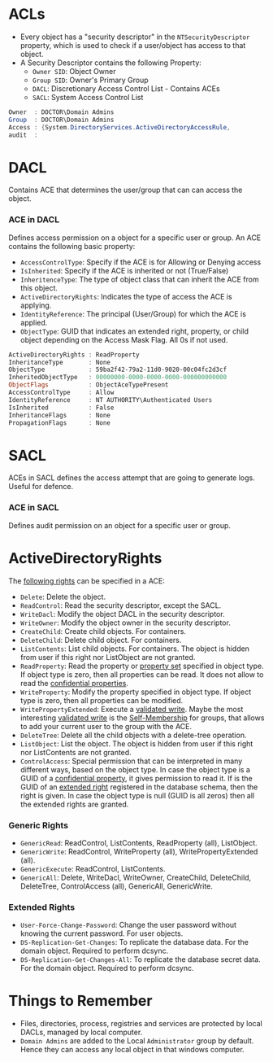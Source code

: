 # ACLs
- Every object has a "security descriptor" in the `NTSecurityDescriptor` property, which is used to check if a user/object has access to that object.
- A Security Descriptor contains the following Property:
	- `Owner SID`: Object Owner
	- `Group SID`: Owner's Primary Group
	- `DACL`: Discretionary Access Control List - Contains ACEs
	- `SACL`: System Access Control List
```powershell
Owner  : DOCTOR\Domain Admins
Group  : DOCTOR\Domain Admins
Access : {System.DirectoryServices.ActiveDirectoryAccessRule,                                                 System.DirectoryServices.ActiveDirectoryAccessRule,                                                            System.DirectoryServices.ActiveDirectoryAccessRule,                                                            System.DirectoryServices.ActiveDirectoryAccessRule...}
audit  :
```

# DACL
Contains ACE that determines the user/group that can can access the object.
### ACE in DACL
Defines access permission on a object for a specific user or group.
An ACE contains the following basic property:
- `AccessControlType`: Specify if the ACE is for Allowing or Denying access
- `IsInherited`: Specify if the ACE is inherited or not (True/False)
- `InheritenceType`: The type of object class that can inherit the ACE from this object.
- `ActiveDirectoryRights`: Indicates the type of access the ACE is applying.
- `IdentityReference`: The principal (User/Group) for which the ACE is applied.
- `ObjectType`: GUID that indicates an extended right, property, or child object depending on the Access Mask Flag. All 0s if not used.
```powershell
ActiveDirectoryRights : ReadProperty
InheritanceType       : None
ObjectType            : 59ba2f42-79a2-11d0-9020-00c04fc2d3cf
InheritedObjectType   : 00000000-0000-0000-0000-000000000000
ObjectFlags           : ObjectAceTypePresent
AccessControlType     : Allow
IdentityReference     : NT AUTHORITY\Authenticated Users
IsInherited           : False
InheritanceFlags      : None
PropagationFlags      : None
```

# SACL
ACEs in SACL defines the access attempt that are going to generate logs. Useful for defence.
### ACE in SACL
Defines audit permission on an object for a specific user or group.

# ActiveDirectoryRights
The [following rights](https://docs.microsoft.com/en-us/openspecs/windows_protocols/ms-adts/990fb975-ab31-4bc1-8b75-5da132cd4584) can be specified in a ACE:

- `Delete`: Delete the object.
- `ReadControl`: Read the security descriptor, except the SACL.
- `WriteDacl`: Modify the object DACL in the security descriptor.
- `WriteOwner`: Modify the object owner in the security descriptor.
- `CreateChild`: Create child objects. For containers.
- `DeleteChild`: Delete child object. For containers.
- `ListContents`: List child objects. For containers. The object is hidden from user if this right nor ListObject are not granted.
- `ReadProperty`: Read the property or [property set](https://docs.microsoft.com/en-us/openspecs/windows_protocols/ms-adts/177c0db5-fa12-4c31-b75a-473425ce9cca) specified in object type. If object type is zero, then all properties can be read. It does not allow to read the [confidential properties](https://docs.microsoft.com/en-us/openspecs/windows_protocols/ms-adts/7c1cdf82-1ecc-4834-827e-d26ff95fb207).
- `WriteProperty`: Modify the property specified in object type. If object type is zero, then all properties can be modified.
- `WritePropertyExtended`: Execute a [validated write](https://docs.microsoft.com/en-us/openspecs/windows_protocols/ms-adts/20504d60-43ec-458f-bc7a-754eb64446df). Maybe the most interesting [validated write](https://docs.microsoft.com/en-us/windows/win32/adschema/validated-writes) is the [Self-Membership](https://docs.microsoft.com/en-us/windows/win32/adschema/r-self-membership) for groups, that allows to add your current user to the group with the ACE.
- `DeleteTree`: Delete all the child objects with a delete-tree operation.
- `ListObject`: List the object. The object is hidden from user if this right nor ListContents are not granted.
- `ControlAccess`: Special permission that can be interpreted in many different ways, based on the object type. In case the object type is a GUID of a [confidential property](https://docs.microsoft.com/en-us/openspecs/windows_protocols/ms-adts/e6685d31-5d87-42d0-8a5f-e55d337f47cd), it gives permission to read it. If is the GUID of an [extended right](https://docs.microsoft.com/en-us/windows/win32/adschema/extended-rights) registered in the database schema, then the right is given. In case the object type is null (GUID is all zeros) then all the extended rights are granted.
### Generic Rights
- `GenericRead`: ReadControl, ListContents, ReadProperty (all), ListObject.
- `GenericWrite`: ReadControl, WriteProperty (all), WritePropertyExtended (all).
- `GenericExecute`: ReadControl, ListContents.
- `GenericAll`: Delete, WriteDacl, WriteOwner, CreateChild, DeleteChild, DeleteTree, ControlAccess (all), GenericAll, GenericWrite.
### Extended Rights
- `User-Force-Change-Password`: Change the user password without knowing the current password. For user objects.
- `DS-Replication-Get-Changes`: To replicate the database data. For the domain object. Required to perform dcsync.
- `DS-Replication-Get-Changes-All`: To replicate the database secret data. For the domain object. Required to perform dcsync.

# Things to Remember
- Files, directories, process, registries and services are protected by local DACLs, managed by local computer.
- `Domain Admins` are added to the Local `Administrator` group by default. Hence they can access any local object in that windows computer.